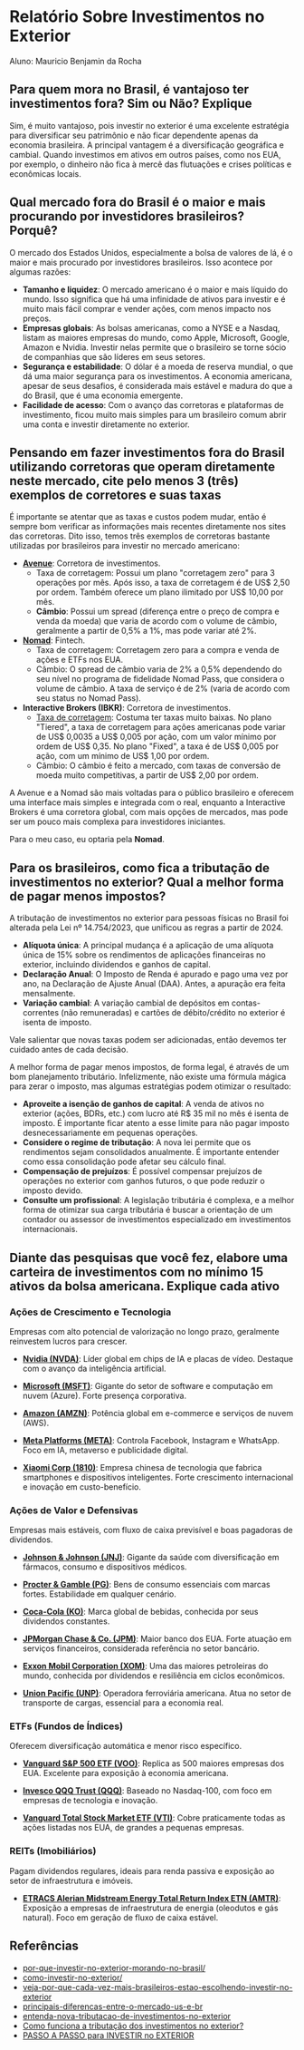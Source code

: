 # Relatório Sobre Investimentos no Exterior

Aluno: Mauricio Benjamin da Rocha

## Para quem mora no Brasil, é vantajoso ter investimentos fora? Sim ou Não? Explique

Sim, é muito vantajoso, pois investir no exterior é uma excelente estratégia para diversificar seu patrimônio e não ficar dependente apenas da economia brasileira. A principal vantagem é a diversificação geográfica e cambial. Quando investimos em ativos em outros países, como nos EUA, por exemplo, o dinheiro não fica à mercê das flutuações e crises políticas e econômicas locais.

## Qual mercado fora do Brasil é o maior e mais procurando por investidores brasileiros? Porquê?

O mercado dos Estados Unidos, especialmente a bolsa de valores de lá, é o maior e mais procurado por investidores brasileiros. Isso acontece por algumas razões:

- **Tamanho e liquidez**: O mercado americano é o maior e mais líquido do mundo. Isso significa que há uma infinidade de ativos para investir e é muito mais fácil comprar e vender ações, com menos impacto nos preços.
- **Empresas globais**: As bolsas americanas, como a NYSE e a Nasdaq, listam as maiores empresas do mundo, como Apple, Microsoft, Google, Amazon e Nvidia. Investir nelas permite que o brasileiro se torne sócio de companhias que são líderes em seus setores.
- **Segurança e estabilidade**: O dólar é a moeda de reserva mundial, o que dá uma maior segurança para os investimentos. A economia americana, apesar de seus desafios, é considerada mais estável e madura do que a do Brasil, que é uma economia emergente.
- **Facilidade de acesso**: Com o avanço das corretoras e plataformas de investimento, ficou muito mais simples para um brasileiro comum abrir uma conta e investir diretamente no exterior.

## Pensando em fazer investimentos fora do Brasil utilizando corretoras que operam diretamente neste mercado, cite pelo menos 3 (três) exemplos de corretores e suas taxas

É importante se atentar que as taxas e custos podem mudar, então é sempre bom verificar as informações mais recentes diretamente nos sites das corretoras. Dito isso, temos três exemplos de corretoras bastante utilizadas por brasileiros para investir no mercado americano:

- **[Avenue](https://avenue.us)**: Corretora de investimentos.
  - Taxa de corretagem: Possui um plano "corretagem zero" para 3 operações por mês. Após isso, a taxa de corretagem é de US$ 2,50 por ordem. Também oferece um plano ilimitado por US$ 10,00 por mês.
  - **Câmbio**: Possui um spread (diferença entre o preço de compra e venda da moeda) que varia de acordo com o volume de câmbio, geralmente a partir de 0,5% a 1%, mas pode variar até 2%.
- **[Nomad](https://www.nomadglobal.com)**: Fintech.
  - Taxa de corretagem: Corretagem zero para a compra e venda de ações e ETFs nos EUA.
  - Câmbio: O spread de câmbio varia de 2% a 0,5% dependendo do seu nível no programa de fidelidade Nomad Pass, que considera o volume de câmbio. A taxa de serviço é de 2% (varia de acordo com seu status no Nomad Pass).
- **Interactive Brokers (IBKR)**: Corretora de investimentos.
  - [Taxa de corretagem](https://www.interactivebrokers.com/pt/pricing/commissions-stocks.php): Costuma ter taxas muito baixas. No plano "Tiered", a taxa de corretagem para ações americanas pode variar de US$ 0,0035 a US$ 0,005 por ação, com um valor mínimo por ordem de US$ 0,35. No plano "Fixed", a taxa é de US$ 0,005 por ação, com um mínimo de US$ 1,00 por ordem.
  - Câmbio: O câmbio é feito a mercado, com taxas de conversão de moeda muito competitivas, a partir de US$ 2,00 por ordem.

A Avenue e a Nomad são mais voltadas para o público brasileiro e oferecem uma interface mais simples e integrada com o real, enquanto a Interactive Brokers é uma corretora global, com mais opções de mercados, mas pode ser um pouco mais complexa para investidores iniciantes.

Para o meu caso, eu optaria pela **Nomad**.

## Para os brasileiros, como fica a tributação de investimentos no exterior? Qual a melhor forma de pagar menos impostos?

A tributação de investimentos no exterior para pessoas físicas no Brasil foi alterada pela Lei nº 14.754/2023, que unificou as regras a partir de 2024.

- **Alíquota única**: A principal mudança é a aplicação de uma alíquota única de 15% sobre os rendimentos de aplicações financeiras no exterior, incluindo dividendos e ganhos de capital.
- **Declaração Anual**: O Imposto de Renda é apurado e pago uma vez por ano, na Declaração de Ajuste Anual (DAA). Antes, a apuração era feita mensalmente.
- **Variação cambial**: A variação cambial de depósitos em contas-correntes (não remuneradas) e cartões de débito/crédito no exterior é isenta de imposto.

Vale salientar que novas taxas podem ser adicionadas, então devemos ter cuidado antes de cada decisão.

A melhor forma de pagar menos impostos, de forma legal, é através de um bom planejamento tributário. Infelizmente, não existe uma fórmula mágica para zerar o imposto, mas algumas estratégias podem otimizar o resultado:

- **Aproveite a isenção de ganhos de capital**: A venda de ativos no exterior (ações, BDRs, etc.) com lucro até R$ 35 mil no mês é isenta de imposto. É importante ficar atento a esse limite para não pagar imposto desnecessariamente em pequenas operações.
- **Considere o regime de tributação**: A nova lei permite que os rendimentos sejam consolidados anualmente. É importante entender como essa consolidação pode afetar seu cálculo final.
- **Compensação de prejuízos**: É possível compensar prejuízos de operações no exterior com ganhos futuros, o que pode reduzir o imposto devido.
- **Consulte um profissional**: A legislação tributária é complexa, e a melhor forma de otimizar sua carga tributária é buscar a orientação de um contador ou assessor de investimentos especializado em investimentos internacionais.

## Diante das pesquisas que você fez, elabore uma carteira de investimentos com no mínimo 15 ativos da bolsa americana. Explique cada ativo

### Ações de Crescimento e Tecnologia

Empresas com alto potencial de valorização no longo prazo, geralmente reinvestem lucros para crescer.

- **[Nvidia (NVDA)](https://investidor10.com.br/stocks/nvda/)**: Líder global em chips de IA e placas de vídeo. Destaque com o avanço da inteligência artificial.

- **[Microsoft (MSFT)](https://investidor10.com.br/stocks/msft/)**: Gigante do setor de software e computação em nuvem (Azure). Forte presença corporativa.

- **[Amazon (AMZN)](https://investidor10.com.br/etfs-global/amzp/)**: Potência global em e-commerce e serviços de nuvem (AWS).

- **[Meta Platforms (META)](https://investidor10.com.br/stocks/meta/)**: Controla Facebook, Instagram e WhatsApp. Foco em IA, metaverso e publicidade digital.

- **[Xiaomi Corp (1810)](https://br.investing.com/equities/xiaomi)**: Empresa chinesa de tecnologia que fabrica smartphones e dispositivos inteligentes. Forte crescimento internacional e inovação em custo-benefício.

### Ações de Valor e Defensivas

Empresas mais estáveis, com fluxo de caixa previsível e boas pagadoras de dividendos.

- **[Johnson & Johnson (JNJ)](https://investidor10.com.br/stocks/jnj/)**: Gigante da saúde com diversificação em fármacos, consumo e dispositivos médicos.

- **[Procter & Gamble (PG)](https://investidor10.com.br/stocks/pg/)**: Bens de consumo essenciais com marcas fortes. Estabilidade em qualquer cenário.

- **[Coca-Cola (KO)](https://investidor10.com.br/stocks/ko/)**: Marca global de bebidas, conhecida por seus dividendos constantes.

- **[JPMorgan Chase & Co. (JPM)](https://investidor10.com.br/stocks/jpm/)**: Maior banco dos EUA. Forte atuação em serviços financeiros, considerada referência no setor bancário.

- **[Exxon Mobil Corporation (XOM)](https://investidor10.com.br/stocks/xom/)**: Uma das maiores petroleiras do mundo, conhecida por dividendos e resiliência em ciclos econômicos.

- **[Union Pacific (UNP)](https://investidor10.com.br/stocks/unp/)**: Operadora ferroviária americana. Atua no setor de transporte de cargas, essencial para a economia real.

### ETFs (Fundos de Índices)

Oferecem diversificação automática e menor risco específico.

- **[Vanguard S\&P 500 ETF (VOO)](https://investidor10.com.br/etfs-global/voo/)**: Replica as 500 maiores empresas dos EUA. Excelente para exposição à economia americana.

- **[Invesco QQQ Trust (QQQ)](https://investidor10.com.br/etfs-global/qqq/)**: Baseado no Nasdaq-100, com foco em empresas de tecnologia e inovação.

- **[Vanguard Total Stock Market ETF (VTI)](https://investidor10.com.br/etfs-global/vti/)**: Cobre praticamente todas as ações listadas nos EUA, de grandes a pequenas empresas.

### REITs (Imobiliários)

Pagam dividendos regulares, ideais para renda passiva e exposição ao setor de infraestrutura e imóveis.

- **[ETRACS Alerian Midstream Energy Total Return Index ETN (AMTR)](https://investidor10.com.br/etfs-global/amtr/)**: Exposição a empresas de infraestrutura de energia (oleodutos e gás natural). Foco em geração de fluxo de caixa estável.

## Referências

- [por-que-investir-no-exterior-morando-no-brasil/](https://exame.com/bussola/por-que-investir-no-exterior-morando-no-brasil/)
- [como-investir-no-exterior/](https://www.suno.com.br/guias/como-investir-no-exterior/)
- [veja-por-que-cada-vez-mais-brasileiros-estao-escolhendo-investir-no-exterior](https://exame.com/negocios/veja-por-que-cada-vez-mais-brasileiros-estao-escolhendo-investir-no-exterior/)
- [principais-diferencas-entre-o-mercado-us-e-br](https://avenue.us/blog/principais-diferencas-entre-o-mercado-us-e-br/)
- [entenda-nova-tributacao-de-investimentos-no-exterior](https://agenciabrasil.ebc.com.br/economia/noticia/2024-03/entenda-nova-tributacao-de-investimentos-no-exterior)
- [Como funciona a tributação dos investimentos no exterior?](https://lps.suno.com.br/suno/como-funciona-a-tributa%C3%A7%C3%A3o-dos-investimentos-no-exterior)
- [PASSO A PASSO para INVESTIR no EXTERIOR](https://www.youtube.com/watch?v=We0ymUKFaqE&t=913s)
